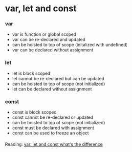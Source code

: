 # var, let and const

### var

- var is function or global scoped
- var can be re-declared and updated
- can be hoisted to top of scope (initalized with undefined)
- var can be declared without assignment

### let

- let is block scoped
- let cannot be re-declared but can be updated
- can be hoisted to top of scope (not initialized)
- let can be declared without assignment

### const

- const is block scoped
- const cannot be re-declared or updated
- can be hoisted to top of scope (not initialized)
- const must be declared with assignment
- const can be used to freeze an object

####  

Reading:
[var, let and const what's the difference](https://www.freecodecamp.org/news/var-let-and-const-whats-the-difference/)